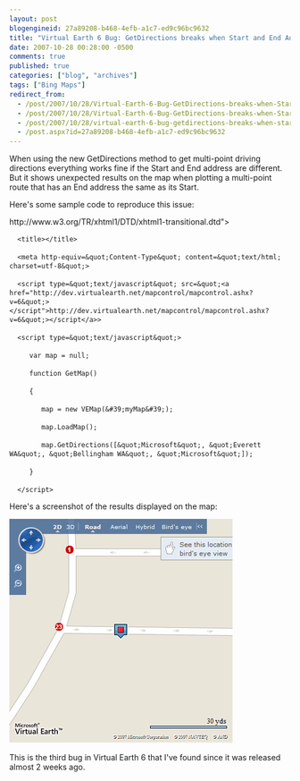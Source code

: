 ```yaml
---
layout: post
blogengineid: 27a89208-b468-4efb-a1c7-ed9c96bc9632
title: "Virtual Earth 6 Bug: GetDirections breaks when Start and End Address are the same"
date: 2007-10-28 00:28:00 -0500
comments: true
published: true
categories: ["blog", "archives"]
tags: ["Bing Maps"]
redirect_from: 
  - /post/2007/10/28/Virtual-Earth-6-Bug-GetDirections-breaks-when-Start-and-End-Address-are-the-same.aspx
  - /post/2007/10/28/Virtual-Earth-6-Bug-GetDirections-breaks-when-Start-and-End-Address-are-the-same
  - /post/2007/10/28/virtual-earth-6-bug-getdirections-breaks-when-start-and-end-address-are-the-same
  - /post.aspx?id=27a89208-b468-4efb-a1c7-ed9c96bc9632
---
```

<!-- more -->


When using the new GetDirections method to get multi-point driving directions everything works fine if the Start and End address are different. But it shows unexpected results on the map when plotting a multi-point route that has an End address the same as its Start.



Here&#39;s some sample code to reproduce this issue:

<!DOCTYPE html PUBLIC &quot;-//W3C//DTD XHTML 1.0 Transitional//EN&quot; &quot;<a href="http://www.w3.org/TR/xhtml1/DTD/xhtml1-transitional.dtd">http://www.w3.org/TR/xhtml1/DTD/xhtml1-transitional.dtd</a>&quot;>

<html>

   <head>

      <title></title>

      <meta http-equiv=&quot;Content-Type&quot; content=&quot;text/html; charset=utf-8&quot;>

      <script type=&quot;text/javascript&quot; src=&quot;<a href="http://dev.virtualearth.net/mapcontrol/mapcontrol.ashx?v=6&quot;></script">http://dev.virtualearth.net/mapcontrol/mapcontrol.ashx?v=6&quot;></script</a>>

      <script type=&quot;text/javascript&quot;>

         var map = null;

         function GetMap()

         {

            map = new VEMap(&#39;myMap&#39;);

            map.LoadMap();

            map.GetDirections([&quot;Microsoft&quot;, &quot;Everett WA&quot;, &quot;Bellingham WA&quot;, &quot;Microsoft&quot;]);

         }   

      </script>

   </head>

   <body onload=&quot;GetMap();&quot;>

   <div id=&#39;myMap&#39; style=&quot;position:relative; width:400px; height:400px;&quot;></div>

   </body>

</html>



Here&#39;s a screenshot of the results displayed on the map:



 
<img src="/files/VE6Bug_MultiPointDirections.png" alt="" />



This is the third bug in Virtual Earth 6 that I&#39;ve found since it was released almost 2 weeks ago.

